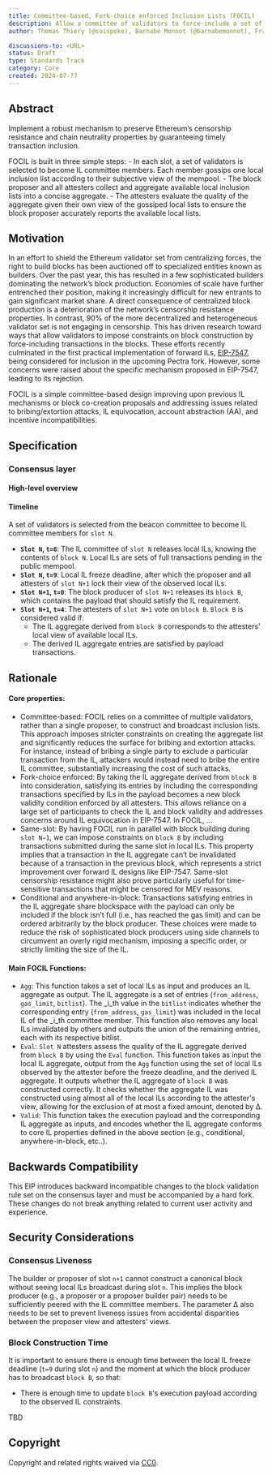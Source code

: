```yaml
---
title: Committee-based, Fork-choice enforced Inclusion Lists (FOCIL)
description: Allow a committee of validators to force-include a set of transactions in every block
author: Thomas Thiery (@soispoke), Barnabé Monnot (@barnabemonnot), Francesco D'Amato (@fradamt), Julian Ma (@_julianma)

discussions-to: <URL>
status: Draft
type: Standards Track
category: Core
created: 2024-07-??
---
```


## Abstract
Implement a robust mechanism to preserve Ethereum’s censorship resistance and chain neutrality properties by guaranteeing timely transaction inclusion. 

FOCIL is built in three simple steps:
	- In each slot, a set of validators is selected to become IL committee members. Each member gossips one local inclusion list according to their subjective view of the mempool.
	- The block proposer and all attesters collect and aggregate available local inclusion lists into a concise aggregate.
	- The attesters evaluate the quality of the aggregate given their own view of the gossiped local lists to ensure the block proposer accurately reports the available local lists.

## Motivation

In an effort to shield the Ethereum validator set from centralizing forces, the right to build blocks has been auctioned off to specialized entities known as builders. Over the past year, this has resulted in a few sophisticated builders dominating the network’s block production. Economies of scale have further entrenched their position, making it increasingly difficult for new entrants to gain significant market share. A direct consequence of centralized block production is a deterioration of the network’s censorship resistance properties. In contrast, 90% of the more decentralized and heterogeneous validator set is not engaging in censorship. This has driven research toward ways that allow validators to impose constraints on block construction by force-including transactions in the blocks. These efforts recently culminated in the first practical implementation of forward ILs, [EIP-7547](./eip-7547.md), being considered for inclusion in the upcoming Pectra fork. However, some concerns were raised about the specific mechanism proposed in EIP-7547, leading to its rejection. 

FOCIL is a simple committee-based design improving upon previous IL mechanisms or block co-creation proposals and addressing issues related to bribing/extortion attacks, IL equivocation, account abstraction (AA), and incentive incompatibilities.

## Specification

### Consensus layer

#### High-level overview

#### Timeline

A set of validators is selected from the beacon committee to become IL committee members for `slot N`.

- **`Slot N`, `t=6`**: The IL committee of `slot N` releases local ILs, knowing the contents of `block N`. Local ILs are sets of full transactions pending in the public mempool.
- **`Slot N`, `t=9`**: Local IL freeze deadline, after which the proposer and all attesters of `slot N+1` lock their view of the observed local ILs.
- **`Slot N+1`, `t=0`**: The block producer of `slot N+1` releases its `block B`, which contains the payload that should satisfy the IL requirement.
- **`Slot N+1`, `t=4`**: The attesters of `slot N+1` vote on `block B`. `Block B` is considered valid if:
  - The IL aggregate derived from `block B` corresponds to the attesters' local view of available local ILs.
  - The derived IL aggregate entries are satisfied by payload transactions.

## Rationale

#### Core properties:
- Committee-based: FOCIL relies on a committee of multiple validators, rather than a single proposer, to construct and broadcast 
inclusion lists. This approach imposes stricter constraints on creating the aggregate list and significantly reduces the surface for bribing and extortion attacks. For instance, instead of bribing a single party to exclude a particular transaction from the IL, attackers would instead need to bribe the entire IL committee, substantially increasing the cost of such attacks.
- Fork-choice enforced: By taking the IL aggregate derived from `block B` into consideration, satisfying its entries by including the corresponding transactions specified by ILs in the payload becomes a new block validity condition enforced by all attesters. This allows reliance on a large set of participants to check the IL and block validity and addresses concerns around IL equivocation in EIP-7547. In FOCIL, ...
- Same-slot: By having FOCIL run in parallel with block building during `slot N−1`, we can impose constraints on `block B` by including transactions submitted during the same slot in local ILs. This property implies that a transaction in the IL aggregate can’t be invalidated because of a transaction in the previous block, which represents a strict improvement over forward IL designs like EIP-7547. Same-slot censorship resistance might also prove particularly useful for time-sensitive transactions that might be censored for MEV reasons.
- Conditional and anywhere-in-block: Transactions satisfying entries in the IL aggregate share blockspace with the payload can only be included if the block isn’t full (i.e., has reached the gas limit) and can be ordered arbitrarily by the block producer. These choices were made to reduce the risk of sophisticated block producers using side channels to circumvent an overly rigid mechanism, imposing a specific order, or strictly limiting the size of the IL.

#### Main FOCIL Functions:
- `Agg`: This function takes a set of local ILs as input and produces an IL aggregate as output. The IL aggregate is a set of entries (`from_address`, `gas_limit`, `bitlist`). The _i_th value in the `bitlist` indicates whether the corresponding entry  (`from_address`, `gas_limit`) was included in the local IL of the _i_th committee member. This function also removes any local ILs invalidated by others and outputs the union of the remaining entries, each with its respective bitlist. 
- `Eval`: `Slot N` attesters assess the quality of the IL aggregate derived from `block B` by using the `Eval` function. This function takes as input the local IL aggregate, output from the `Agg` function using the set of local ILs observed by the attester before the freeze deadline, and the derived IL aggregate. It outputs whether the IL aggregate of `block B` was constructed correctly. It checks whether the aggregate IL was constructed using almost all of the local ILs according to the attester's view, allowing for the exclusion of at most a fixed amount, denoted by Δ.
- `Valid`: This function  takes the execution payload and the corresponding IL aggregate as inputs, and encodes whether the IL aggregate conforms to core IL properties defined in the above section (e.g., conditional, anywhere-in-block, etc..). 

## Backwards Compatibility

This EIP introduces backward incompatible changes to the block validation rule set on the consensus layer and must be accompanied by a hard fork. These changes do not break anything related to current user activity and experience.

## Security Considerations

### Consensus Liveness

The builder or proposer of slot `n+1` cannot construct a canonical block without seeing local ILs broadcast during slot `n`. This implies the block producer (e.g., a proposer or a proposer builder pair) needs to be sufficiently peered with the IL committee members. The parameter Δ also needs to be set to prevent liveness issues from accidental disparities between the proposer view and attesters' views.

### Block Construction Time

It is important to ensure there is enough time between the local IL freeze deadline (`t=9` during slot `n`) and the moment at which the block producer has to broadcast `block B`, so that:
- There is enough time to update `block B`'s execution payload according to the observed IL constraints.

<!--
  All EIPs must contain a section that discusses the security implications/considerations relevant to the proposed change. Include information that might be important for security discussions, surfaces risks and can be used throughout the life cycle of the proposal. For example, include security-relevant design decisions, concerns, important discussions, implementation-specific guidance and pitfalls, an outline of threats and risks and how they are being addressed. EIP submissions missing the "Security Considerations" section will be rejected. An EIP cannot proceed to status "Final" without a Security Considerations discussion deemed sufficient by the reviewers.

  The current placeholder is acceptable for a draft.

  TODO: Remove this comment before submitting
-->

TBD

## Copyright

Copyright and related rights waived via [CC0](../LICENSE.md).
